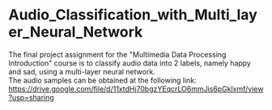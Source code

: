 # Audio_Classification_with_Multi_layer_Neural_Network
The final project assignment for the "Multimedia Data Processing Introduction" course is to classify audio data into 2 labels, namely happy and sad, using a multi-layer neural network.<br>
The audio samples can be obtained at the following link: https://drive.google.com/file/d/11xtdHj70bgzYEqcrLO6mmJis6pGkIxmf/view?usp=sharing
